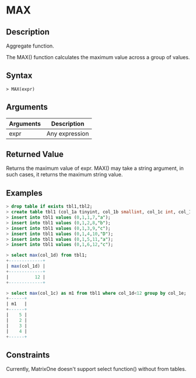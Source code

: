 # **MAX**

## **Description**

Aggregate function.

The MAX() function calculates the maximum value across a group of values.

## **Syntax**

```
> MAX(expr)
```

## **Arguments**

|  Arguments   | Description  |
|  ----  | ----  |
| expr  | Any expression |

## **Returned Value**

Returns the maximum value of expr. MAX() may take a string argument, in such cases, it returns the maximum string value. 

## **Examples**

```sql
> drop table if exists tbl1,tbl2;
> create table tbl1 (col_1a tinyint, col_1b smallint, col_1c int, col_1d bigint, col_1e char(10) not null);
> insert into tbl1 values (0,1,1,7,"a");
> insert into tbl1 values (0,1,2,8,"b");
> insert into tbl1 values (0,1,3,9,"c");
> insert into tbl1 values (0,1,4,10,"D");
> insert into tbl1 values (0,1,5,11,"a");
> insert into tbl1 values (0,1,6,12,"c");

> select max(col_1d) from tbl1;
+-------------+
| max(col_1d) |
+-------------+
|          12 |
+-------------+

> select max(col_1c) as m1 from tbl1 where col_1d<12 group by col_1e;
+------+
| m1   |
+------+
|    5 |
|    2 |
|    3 |
|    4 |
+------+
```

## Constraints

Currently, MatrixOne doesn't support select function() without from tables.